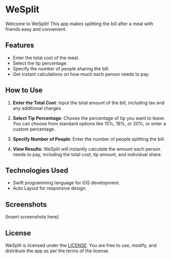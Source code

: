 # WeSplit

Welcome to WeSplit! This app makes splitting the bill after a meal with friends easy and convenient.

## Features

- Enter the total cost of the meal.
- Select the tip percentage.
- Specify the number of people sharing the bill.
- Get instant calculations on how much each person needs to pay.

## How to Use

1. **Enter the Total Cost**: Input the total amount of the bill, including tax and any additional charges.

2. **Select Tip Percentage**: Choose the percentage of tip you want to leave. You can choose from standard options like 15%, 18%, or 20%, or enter a custom percentage.

3. **Specify Number of People**: Enter the number of people splitting the bill. 

4. **View Results**: WeSplit will instantly calculate the amount each person needs to pay, including the total cost, tip amount, and individual share.

## Technologies Used

- Swift programming language for iOS development.
- Auto Layout for responsive design.

## Screenshots

[Insert screenshots here]

## License

WeSplit is licensed under the [LICENSE](LICENSE). You are free to use, modify, and distribute the app as per the terms of the license.
